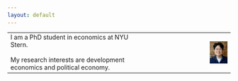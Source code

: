 ```yaml
---
layout: default
---
```


<table style="border-collapse: collapse; border: none;" width="100%">
  <tr>
    <td style="border: none;" width="60%"> 
      I am a PhD student in economics at NYU Stern.<br><br>
      My research interests are development economics and political economy.
    </td>
    <td style="border: none;" width="40%">
      <img src="/baek.png" width="40" align="right"/>
    </td>
  </tr>
</table>




